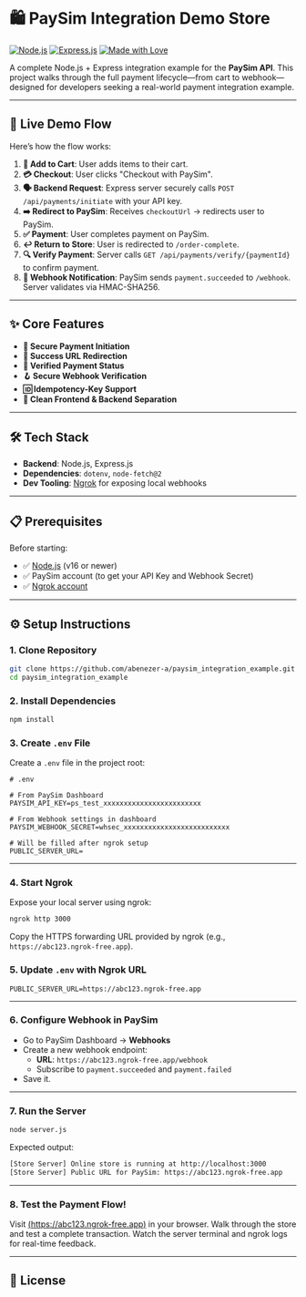 # 🛍️ PaySim Integration Demo Store

[![Node.js](https://img.shields.io/badge/Node.js-18.x-339933?style=for-the-badge&logo=nodedotjs)](https://nodejs.org/)
[![Express.js](https://img.shields.io/badge/Express.js-4.x-000000?style=for-the-badge&logo=express)](https://expressjs.com/)
[![Made with Love](https://img.shields.io/badge/Made%20with-Love-ff69b4.svg?style=for-the-badge)](#)

A complete Node.js + Express integration example for the **PaySim API**. This project walks through the full payment lifecycle—from cart to webhook—designed for developers seeking a real-world payment integration example.

---

## 🚀 Live Demo Flow

Here’s how the flow works:

1. **🛒 Add to Cart**: User adds items to their cart.
2. **💳 Checkout**: User clicks "Checkout with PaySim".
3. **🗣️ Backend Request**: Express server securely calls `POST /api/payments/initiate` with your API key.
4. **➡️ Redirect to PaySim**: Receives `checkoutUrl` → redirects user to PaySim.
5. **✅ Payment**: User completes payment on PaySim.
6. **↩️ Return to Store**: User is redirected to `/order-complete`.
7. **🔍 Verify Payment**: Server calls `GET /api/payments/verify/{paymentId}` to confirm payment.
8. **🎣 Webhook Notification**: PaySim sends `payment.succeeded` to `/webhook`. Server validates via HMAC-SHA256.

---

## ✨ Core Features

- **🔐 Secure Payment Initiation**
- **🔁 Success URL Redirection**
- **🧾 Verified Payment Status**
- **🪝 Secure Webhook Verification**
- **🆔 Idempotency-Key Support**
- **🎨 Clean Frontend & Backend Separation**

---

## 🛠️ Tech Stack

- **Backend**: Node.js, Express.js
- **Dependencies**: `dotenv`, `node-fetch@2`
- **Dev Tooling**: [Ngrok](https://ngrok.com) for exposing local webhooks

---

## 📋 Prerequisites

Before starting:

- ✅ [Node.js](https://nodejs.org/en/download/) (v16 or newer)
- ✅ PaySim account (to get your API Key and Webhook Secret)
- ✅ [Ngrok account](https://dashboard.ngrok.com/get-started/setup)

---

## ⚙️ Setup Instructions

### 1. Clone Repository

```bash
git clone https://github.com/abenezer-a/paysim_integration_example.git
cd paysim_integration_example
```

### 2. Install Dependencies

```bash
npm install
```

### 3. Create `.env` File

Create a `.env` file in the project root:

```env
# .env

# From PaySim Dashboard
PAYSIM_API_KEY=ps_test_xxxxxxxxxxxxxxxxxxxxxxxx

# From Webhook settings in dashboard
PAYSIM_WEBHOOK_SECRET=whsec_xxxxxxxxxxxxxxxxxxxxxxxxxx

# Will be filled after ngrok setup
PUBLIC_SERVER_URL=
```

---

### 4. Start Ngrok

Expose your local server using ngrok:

```bash
ngrok http 3000
```

Copy the HTTPS forwarding URL provided by ngrok (e.g., `https://abc123.ngrok-free.app`).

### 5. Update `.env` with Ngrok URL

```env
PUBLIC_SERVER_URL=https://abc123.ngrok-free.app
```

---

### 6. Configure Webhook in PaySim

- Go to PaySim Dashboard → **Webhooks**
- Create a new webhook endpoint:
  - **URL**: `https://abc123.ngrok-free.app/webhook`
  - Subscribe to `payment.succeeded` and `payment.failed`
- Save it.

---

### 7. Run the Server

```bash
node server.js
```

Expected output:

```bash
[Store Server] Online store is running at http://localhost:3000
[Store Server] Public URL for PaySim: https://abc123.ngrok-free.app
```

---

### 8. Test the Payment Flow!

Visit [(https://abc123.ngrok-free.app)](https://abc123.ngrok-free.app) in your browser. Walk through the store and test a complete transaction. Watch the server terminal and ngrok logs for real-time feedback.

---

## 📄 License


